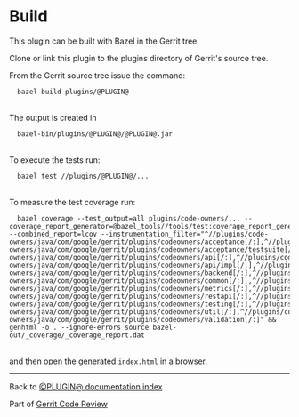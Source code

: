 # Build

This plugin can be built with Bazel in the Gerrit tree.

Clone or link this plugin to the plugins directory of Gerrit's
source tree.

From the Gerrit source tree issue the command:

```
  bazel build plugins/@PLUGIN@
```
\
The output is created in

```
  bazel-bin/plugins/@PLUGIN@/@PLUGIN@.jar
```
\
To execute the tests run:

```
  bazel test //plugins/@PLUGIN@/...
```
\
To measure the test coverage run:

```
  bazel coverage --test_output=all plugins/code-owners/... --coverage_report_generator=@bazel_tools//tools/test:coverage_report_generator --combined_report=lcov --instrumentation_filter="^//plugins/code-owners/java/com/google/gerrit/plugins/codeowners/acceptance[/:],^//plugins/code-owners/java/com/google/gerrit/plugins/codeowners/acceptance/testsuite[/:],^//plugins/code-owners/java/com/google/gerrit/plugins/codeowners/api[/:],^//plugins/code-owners/java/com/google/gerrit/plugins/codeowners/api/impl[/:],^//plugins/code-owners/java/com/google/gerrit/plugins/codeowners/backend[/:],^//plugins/code-owners/java/com/google/gerrit/plugins/codeowners/common[/:],,^//plugins/code-owners/java/com/google/gerrit/plugins/codeowners/metrics[/:],^//plugins/code-owners/java/com/google/gerrit/plugins/codeowners/restapi[/:],^//plugins/code-owners/java/com/google/gerrit/plugins/codeowners/testing[/:],^//plugins/code-owners/java/com/google/gerrit/plugins/codeowners/util[/:],^//plugins/code-owners/java/com/google/gerrit/plugins/codeowners/validation[/:]" && genhtml -o . --ignore-errors source bazel-out/_coverage/_coverage_report.dat
```
\
and then open the generated `index.html` in a browser.

---

Back to [@PLUGIN@ documentation index](index.html)

Part of [Gerrit Code Review](../../../Documentation/index.html)
